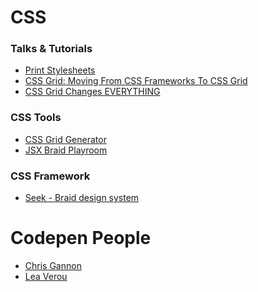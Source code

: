 # CSS

### Talks & Tutorials

- [Print Stylesheets](https://www.smashingmagazine.com/2018/05/print-stylesheets-in-2018/)
- [CSS Grid: Moving From CSS Frameworks To CSS Grid](https://youtu.be/paMmgo4MhQ8)
- [CSS Grid Changes EVERYTHING](https://youtu.be/7kVeCqQCxlk)

### CSS Tools

- [CSS Grid Generator](https://cssgrid-generator.netlify.com/)
- [JSX Braid Playroom](https://seek-oss.github.io/braid-design-system/playroom)

### CSS Framework

- [Seek - Braid design system](https://github.com/seek-oss/braid-design-system)


# Codepen People

 - [Chris Gannon](https://codepen.io/chrisgannon)
 - [Lea Verou](https://lea.verou.me/)

<!--stackedit_data:
eyJoaXN0b3J5IjpbMTQ1NDE1NTg5MiwtMTM3Mjc0MzMzNV19
-->